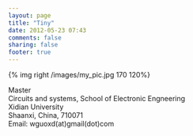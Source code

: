 ```yaml
---
layout: page
title: "Tiny"
date: 2012-05-23 07:43
comments: false
sharing: false
footer: true
---
```

{% img right /images/my_pic.jpg 170 120%} 

Master   
Circuits and systems, School of Electronic Engneering   
Xidian University   
Shaanxi, China, 710071   
Email: wguoxd(at)gmail(dot)com   


